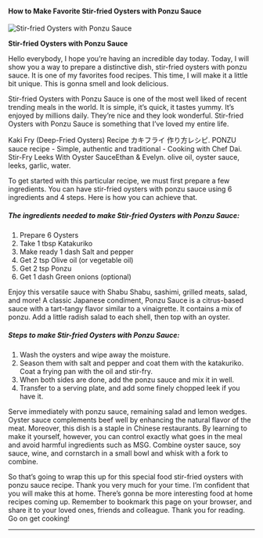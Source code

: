             

#### How to Make Favorite Stir-fried Oysters with Ponzu Sauce

![Stir-fried Oysters with Ponzu Sauce](https://img-global.cpcdn.com/recipes/5490508982910976/751x532cq70/stir-fried-oysters-with-ponzu-sauce-recipe-main-photo.jpg)

**Stir-fried Oysters with Ponzu Sauce**

Hello everybody, I hope you’re having an incredible day today. Today, I will show you a way to prepare a distinctive dish, stir-fried oysters with ponzu sauce. It is one of my favorites food recipes. This time, I will make it a little bit unique. This is gonna smell and look delicious.

Stir-fried Oysters with Ponzu Sauce is one of the most well liked of recent trending meals in the world. It is simple, it’s quick, it tastes yummy. It’s enjoyed by millions daily. They’re nice and they look wonderful. Stir-fried Oysters with Ponzu Sauce is something that I’ve loved my entire life.

Kaki Fry (Deep-Fried Oysters) Recipe カキフライ 作り方レシピ. PONZU sauce recipe - Simple, authentic and traditional - Cooking with Chef Dai. Stir-Fry Leeks With Oyster SauceEthan & Evelyn. olive oil, oyster sauce, leeks, garlic, water.

To get started with this particular recipe, we must first prepare a few ingredients. You can have stir-fried oysters with ponzu sauce using 6 ingredients and 4 steps. Here is how you can achieve that.

##### The ingredients needed to make Stir-fried Oysters with Ponzu Sauce:

1.  Prepare 6 Oysters
2.  Take 1 tbsp Katakuriko
3.  Make ready 1 dash Salt and pepper
4.  Get 2 tsp Olive oil (or vegetable oil)
5.  Get 2 tsp Ponzu
6.  Get 1 dash Green onions (optional)

Enjoy this versatile sauce with Shabu Shabu, sashimi, grilled meats, salad, and more! A classic Japanese condiment, Ponzu Sauce is a citrus-based sauce with a tart-tangy flavor similar to a vinaigrette. It contains a mix of ponzu. Add a little radish salad to each shell, then top with an oyster.

##### Steps to make Stir-fried Oysters with Ponzu Sauce:

1.  Wash the oysters and wipe away the moisture.
2.  Season them with salt and pepper and coat them with the katakuriko. Coat a frying pan with the oil and stir-fry.
3.  When both sides are done, add the ponzu sauce and mix it in well.
4.  Transfer to a serving plate, and add some finely chopped leek if you have it.

Serve immediately with ponzu sauce, remaining salad and lemon wedges. Oyster sauce complements beef well by enhancing the natural flavor of the meat. Moreover, this dish is a staple in Chinese restaurants. By learning to make it yourself, however, you can control exactly what goes in the meal and avoid harmful ingredients such as MSG. Combine oyster sauce, soy sauce, wine, and cornstarch in a small bowl and whisk with a fork to combine.

So that’s going to wrap this up for this special food stir-fried oysters with ponzu sauce recipe. Thank you very much for your time. I’m confident that you will make this at home. There’s gonna be more interesting food at home recipes coming up. Remember to bookmark this page on your browser, and share it to your loved ones, friends and colleague. Thank you for reading. Go on get cooking!

* * *